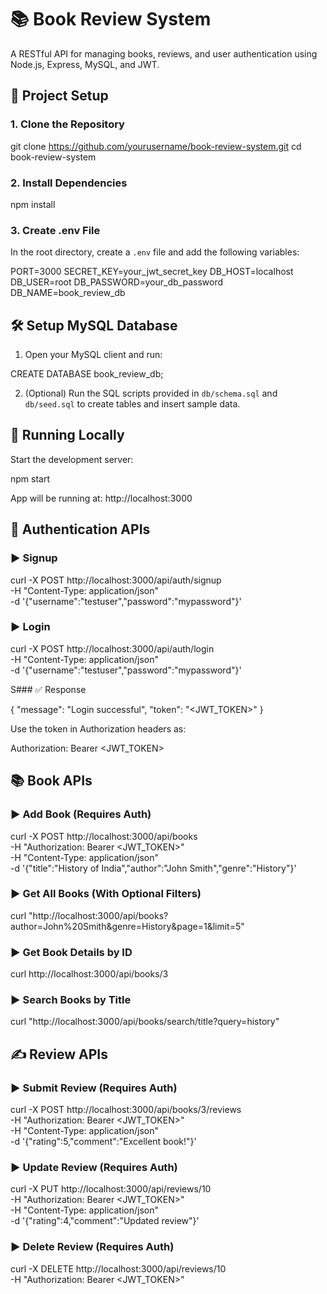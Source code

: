 # 📚 Book Review System

A RESTful API for managing books, reviews, and user authentication using Node.js, Express, MySQL, and JWT.

## 🚀 Project Setup

### 1. Clone the Repository

git clone https://github.com/yourusername/book-review-system.git
cd book-review-system

### 2. Install Dependencies

npm install

### 3. Create .env File

In the root directory, create a `.env` file and add the following variables:

PORT=3000
SECRET_KEY=your_jwt_secret_key
DB_HOST=localhost
DB_USER=root
DB_PASSWORD=your_db_password
DB_NAME=book_review_db



## 🛠️ Setup MySQL Database

1. Open your MySQL client and run:

CREATE DATABASE book_review_db;

2. (Optional) Run the SQL scripts provided in `db/schema.sql` and `db/seed.sql` to create tables and insert sample data.



## 🔧 Running Locally

Start the development server:

npm start

App will be running at:
http://localhost:3000


## 🔐 Authentication APIs

### ▶️ Signup

curl -X POST http://localhost:3000/api/auth/signup \
-H "Content-Type: application/json" \
-d '{"username":"testuser","password":"mypassword"}'

### ▶️ Login

curl -X POST http://localhost:3000/api/auth/login \
-H "Content-Type: application/json" \
-d '{"username":"testuser","password":"mypassword"}'

S### ✅ Response

{
  "message": "Login successful",
  "token": "<JWT_TOKEN>"
}

Use the token in Authorization headers as:

Authorization: Bearer <JWT_TOKEN>


## 📚 Book APIs

### ▶️ Add Book (Requires Auth)

curl -X POST http://localhost:3000/api/books \
-H "Authorization: Bearer <JWT_TOKEN>" \
-H "Content-Type: application/json" \
-d '{"title":"History of India","author":"John Smith","genre":"History"}'

### ▶️ Get All Books (With Optional Filters)

curl "http://localhost:3000/api/books?author=John%20Smith&genre=History&page=1&limit=5"

### ▶️ Get Book Details by ID

curl http://localhost:3000/api/books/3

### ▶️ Search Books by Title

curl "http://localhost:3000/api/books/search/title?query=history"



## ✍️ Review APIs

### ▶️ Submit Review (Requires Auth)

curl -X POST http://localhost:3000/api/books/3/reviews \
-H "Authorization: Bearer <JWT_TOKEN>" \
-H "Content-Type: application/json" \
-d '{"rating":5,"comment":"Excellent book!"}'

### ▶️ Update Review (Requires Auth)

curl -X PUT http://localhost:3000/api/reviews/10 \
-H "Authorization: Bearer <JWT_TOKEN>" \
-H "Content-Type: application/json" \
-d '{"rating":4,"comment":"Updated review"}'

### ▶️ Delete Review (Requires Auth)

curl -X DELETE http://localhost:3000/api/reviews/10 \
-H "Authorization: Bearer <JWT_TOKEN>"



